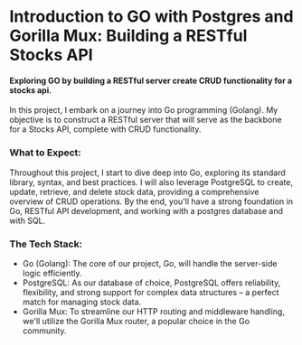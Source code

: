 # Introduction to GO with Postgres and Gorilla Mux: Building a RESTful Stocks API

#### Exploring GO by building a RESTful server create CRUD functionality for a stocks api.

In this project, I embark on a journey into Go programming (Golang). My objective is to construct a RESTful server that will serve as the backbone for a Stocks API, complete with CRUD functionality.

### What to Expect:
Throughout this project, I start to dive deep into Go, exploring its standard library, syntax, and best practices. I will also leverage PostgreSQL to create, update, retrieve, and delete stock data, providing a comprehensive overview of CRUD operations. By the end, you'll have a strong foundation in Go, RESTful API development, and working with a postgres database and with SQL.


### The Tech Stack:

- Go (Golang): The core of our project, Go, will handle the server-side logic efficiently.
- PostgreSQL: As our database of choice, PostgreSQL offers reliability, flexibility, and strong support for complex data structures – a perfect match for managing stock data.
- Gorilla Mux: To streamline our HTTP routing and middleware handling, we'll utilize the Gorilla Mux router, a popular choice in the Go community.
